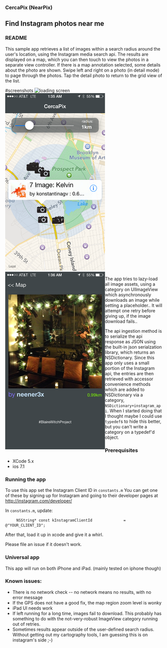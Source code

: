 ### CercaPix  (NearPix)  

## Find Instagram photos near me

### README 

This sample app retrieves a list of images within a search radius around the user's location, using the Instagram media search api. The results are displayed on a map,
which you can then touch to view the photos in a separate view controller.
If there is a map annotation selected, some details about the photo are shown.
Swipe left and right on a photo (in detail mode) to page through the photos.
Tap the detail photo to return to the grid view of the list.


#screenshots
<img src="Images.xcassets/LaunchImage.launchimage/Default%402x-1.png" alt="loading screen" style="width:320px;height:568px">
<img width="320" height="568" src="https://raw.githubusercontent.com/ralph-e-boy/cercapix/master/IMG_6318.PNG" alt="map">
<img align="left" width="320" height="568" src="https://raw.githubusercontent.com/ralph-e-boy/cercapix/master/IMG_6321.PNG" alt="detail">
<br/>

The app tries to lazy-load all image assets, using a category on UIImageView which asynchronously downloads an image while setting a placeholder..
It will attempt one retry before giving up, if the image download fails..

The api ingestion method is to serialize the api response as JSON using the built-in json serialzation library, which returns an NSDictionary. Since this app only uses a small portion of the Instagram api, the entries are then retrieved with accessor convenience methods which are added to NSDictionary via a category, `NSDictionary+instagram_api`.
When I started doing that I thought maybe I could use `typedef`s to hide this better,
but you can't write a category on a typedef'd object. 


### Prerequisites

- XCode 5.x
- ios 7.1

### Running the app

To use this app set the Instagram Client ID  in `constants.m`
You can get one of these by signing up for Instagram and going to their developer
pages at http://instagram.com/developer/

In `constants.m`, update: 

        
         NSString* const kInstagramClientId              = @"YOUR_CLIENT_ID";


After that, load it up in xcode and give it a whirl. 

Please file an issue if it doesn't work.


### Universal app

This app will run on both iPhone and iPad.  (mainly tested on iphone though)

### Known issues:
- There is no network check --  no network means no results, with no error message
- If the GPS does not have a good fix, the map region zoom level is wonky
- iPad UI needs work
- If left running for a long time, images fail to download. This probably has something to do with the not-very-robust ImageView category running out of retries.
- Sometimes results appear outside of the user-defined search radius.  Without getting out my cartography tools, I am guessing this is on instagram's side ;-)


